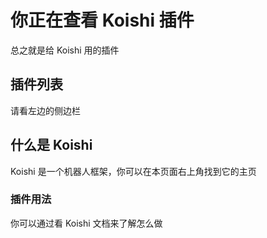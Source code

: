 # 你正在查看 Koishi 插件

总之就是给 Koishi 用的插件

## 插件列表

请看左边的侧边栏

## 什么是 Koishi

Koishi 是一个机器人框架，你可以在本页面右上角找到它的主页

### 插件用法

你可以通过看 Koishi 文档来了解怎么做
